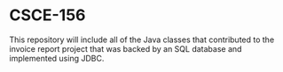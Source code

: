 # CSCE-156
This repository will include all of the Java classes that contributed to the invoice report project that was backed by an SQL database and implemented using JDBC.

